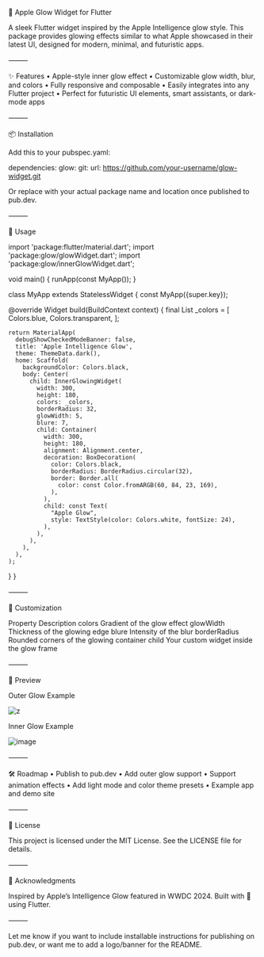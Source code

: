 
🔵 Apple Glow Widget for Flutter

A sleek Flutter widget inspired by the Apple Intelligence glow style. This package provides glowing effects similar to what Apple showcased in their latest UI, designed for modern, minimal, and futuristic apps.


⸻

✨ Features
	•	Apple-style inner glow effect
	•	Customizable glow width, blur, and colors
	•	Fully responsive and composable
	•	Easily integrates into any Flutter project
	•	Perfect for futuristic UI elements, smart assistants, or dark-mode apps

⸻

📦 Installation

Add this to your pubspec.yaml:

dependencies:
  glow:
    git:
      url: https://github.com/your-username/glow-widget.git

Or replace with your actual package name and location once published to pub.dev.

⸻

🚀 Usage

import 'package:flutter/material.dart';
import 'package:glow/glowWidget.dart';
import 'package:glow/innerGlowWidget.dart';

void main() {
  runApp(const MyApp());
}

class MyApp extends StatelessWidget {
  const MyApp({super.key});

  @override
  Widget build(BuildContext context) {
    final List<Color> _colors = [
      Colors.blue,
      Colors.transparent,
    ];

    return MaterialApp(
      debugShowCheckedModeBanner: false,
      title: 'Apple Intelligence Glow',
      theme: ThemeData.dark(),
      home: Scaffold(
        backgroundColor: Colors.black,
        body: Center(
          child: InnerGlowingWidget(
            width: 300,
            height: 180,
            colors: _colors,
            borderRadius: 32,
            glowWidth: 5,
            blure: 7,
            child: Container(
              width: 300,
              height: 180,
              alignment: Alignment.center,
              decoration: BoxDecoration(
                color: Colors.black,
                borderRadius: BorderRadius.circular(32),
                border: Border.all(
                  color: const Color.fromARGB(60, 84, 23, 169),
                ),
              ),
              child: const Text(
                "Apple Glow",
                style: TextStyle(color: Colors.white, fontSize: 24),
              ),
            ),
          ),
        ),
      ),
    );
  }
}


⸻

🧩 Customization

Property	Description
colors	Gradient of the glow effect
glowWidth	Thickness of the glowing edge
blure	Intensity of the blur
borderRadius	Rounded corners of the glowing container
child	Your custom widget inside the glow frame


⸻

📸 Preview

Outer Glow Example

![z](https://github.com/user-attachments/assets/6e1c72a4-b2c1-4a9a-9014-4c48781dd4a3)


Inner Glow Example

![image](https://github.com/user-attachments/assets/bb6465d3-4626-4047-8c68-b48045809810)


⸻

🛠️ Roadmap
	•	Publish to pub.dev
	•	Add outer glow support
	•	Support animation effects
	•	Add light mode and color theme presets
	•	Example app and demo site

⸻

📄 License

This project is licensed under the MIT License. See the LICENSE file for details.

⸻

🙌 Acknowledgments

Inspired by Apple’s Intelligence Glow featured in WWDC 2024. Built with 💙 using Flutter.

⸻

Let me know if you want to include installable instructions for publishing on pub.dev, or want me to add a logo/banner for the README.

